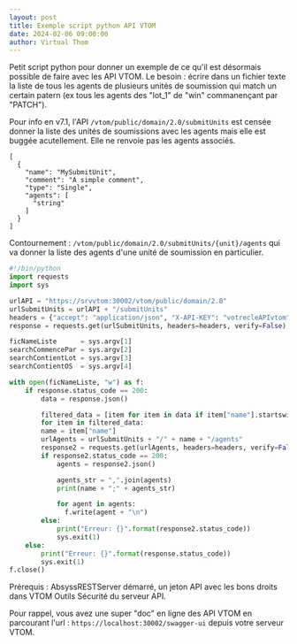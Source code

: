 ```yaml
---
layout: post
title: Exemple script python API VTOM
date: 2024-02-06 09:00:00
author: Virtual Thom
---
```

Petit script python pour donner un exemple de ce qu'il est désormais possible de faire avec les API VTOM. 
Le besoin : écrire dans un fichier texte la liste de tous les agents de plusieurs unités de soumission qui match un certain patern (ex tous les agents des "lot_1" de "win" commanençant par "PATCH"). 
<!-- more -->
 
Pour info en v7.1, l'API `/vtom/public/domain/2.0/submitUnits` est censée donner la liste des unités de soumissions avec les agents mais elle est buggée acutellement. Elle ne renvoie pas les agents associés.  
```
[
  {
    "name": "MySubmitUnit",
    "comment": "A simple comment",
    "type": "Single",
    "agents": [
      "string"
    ]
  }
]
```

Contournement : `/vtom/public/domain/2.0/submitUnits/{unit}/agents` qui va donner la liste des agents d'une unité de soumission en particulier. 

```python
#!/bin/python
import requests
import sys

urlAPI = "https://srvvtom:30002/vtom/public/domain/2.0"
urlSubmitUnits = urlAPI + "/submitUnits"
headers = {"accept": "application/json", "X-API-KEY": "votrecleAPIvtom"}
response = requests.get(urlSubmitUnits, headers=headers, verify=False)

ficNameListe      = sys.argv[1]
searchCommencePar = sys.argv[2]
searchContientLot = sys.argv[3]
searchContientOS  = sys.argv[4]

with open(ficNameListe, "w") as f:
	if response.status_code == 200:
	    data = response.json()

	    filtered_data = [item for item in data if item["name"].startswith(searchCommencePar) and searchContientLot in item["name"] and searchContientOS in item["name"] ]
	    for item in filtered_data:
		name = item["name"]
		urlAgents = urlSubmitUnits + "/" + name + "/agents"
		response2 = requests.get(urlAgents, headers=headers, verify=False)
		if response2.status_code == 200:
		    agents = response2.json()

		    agents_str = ",".join(agents)
		    print(name + ";" + agents_str)

		    for agent in agents:
		      f.write(agent + "\n")
		else:
		    print("Erreur: {}".format(response2.status_code))
		    sys.exit(1)
	else:
	    print("Erreur: {}".format(response.status_code))
	    sys.exit(1)
f.close()
```

Prérequis : AbsyssRESTServer démarré, un jeton API avec les bons droits dans VTOM Outils Sécurité du serveur API.

Pour rappel, vous avez une super "doc" en ligne des API VTOM en parcourant l'url : `https://localhost:30002/swagger-ui` depuis votre serveur VTOM.
